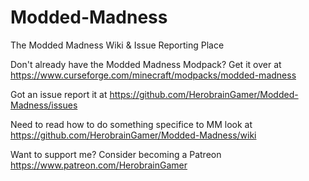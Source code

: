 # Modded-Madness
The Modded Madness Wiki &amp; Issue Reporting Place

Don't already have the Modded Madness Modpack? Get it over at https://www.curseforge.com/minecraft/modpacks/modded-madness

Got an issue report it at https://github.com/HerobrainGamer/Modded-Madness/issues

Need to read how to do something specifice to MM look at https://github.com/HerobrainGamer/Modded-Madness/wiki

Want to support me? Consider becoming a Patreon https://www.patreon.com/HerobrainGamer
